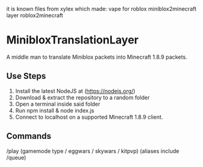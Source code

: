 it is known files from xylex which made:
vape for roblox
miniblox2minecraft layer
roblox2minecraft


# MinibloxTranslationLayer
A middle man to translate Miniblox packets into Minecraft 1.8.9 packets.

## Use Steps
1. Install the latest NodeJS at (https://nodejs.org/)
2. Download & extract the repository to a random folder
3. Open a terminal inside said folder
4. Run npm install & node index.js
5. Connect to localhost on a supported Minecraft 1.8.9 client.

## Commands
/play (gamemode type / eggwars / skywars / kitpvp) (aliases include /queue)
